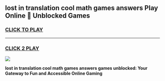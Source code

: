 
## lost in translation cool math games answers Play Online 👋 Unblocked Games
<h3>
<a href="https://news.freeplayer.one?title=lost_in_translation_cool_math_games_answers&ref=17CMG">CLICK TO PLAY</a></h3>
<hr>

<h3>
<a href="https://news.freeplayer.one?title=lost_in_translation_cool_math_games_answers&ref=17CMG">CLICK 2 PLAY</a>
  
</h3>

<a href="https://news.freeplayer.one?title=lost_in_translation_cool_math_games_answers&ref=17CMG/"><img src="https://clearcache.store/games.png"></a>


**lost in translation cool math games answers games unblocked: Your Gateway to Fun and Accessible Online Gaming**
